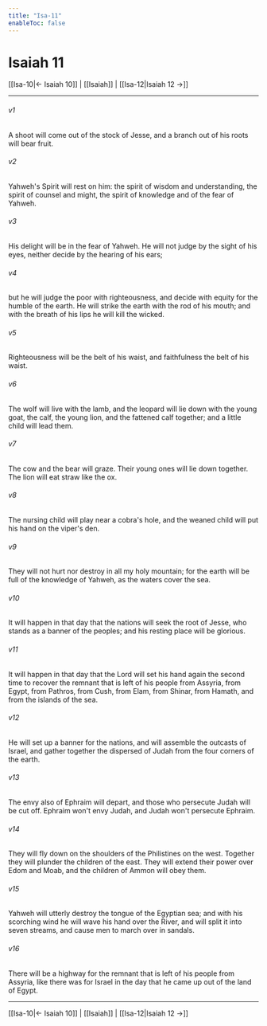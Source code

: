 ```yaml
---
title: "Isa-11"
enableToc: false
---
```

# Isaiah 11

[[Isa-10|← Isaiah 10]] | [[Isaiah]] | [[Isa-12|Isaiah 12 →]]
***



###### v1 
A shoot will come out of the stock of Jesse, and a branch out of his roots will bear fruit. 

###### v2 
Yahweh's Spirit will rest on him: the spirit of wisdom and understanding, the spirit of counsel and might, the spirit of knowledge and of the fear of Yahweh. 

###### v3 
His delight will be in the fear of Yahweh. He will not judge by the sight of his eyes, neither decide by the hearing of his ears; 

###### v4 
but he will judge the poor with righteousness, and decide with equity for the humble of the earth. He will strike the earth with the rod of his mouth; and with the breath of his lips he will kill the wicked. 

###### v5 
Righteousness will be the belt of his waist, and faithfulness the belt of his waist. 

###### v6 
The wolf will live with the lamb, and the leopard will lie down with the young goat, the calf, the young lion, and the fattened calf together; and a little child will lead them. 

###### v7 
The cow and the bear will graze. Their young ones will lie down together. The lion will eat straw like the ox. 

###### v8 
The nursing child will play near a cobra's hole, and the weaned child will put his hand on the viper's den. 

###### v9 
They will not hurt nor destroy in all my holy mountain; for the earth will be full of the knowledge of Yahweh, as the waters cover the sea. 

###### v10 
It will happen in that day that the nations will seek the root of Jesse, who stands as a banner of the peoples; and his resting place will be glorious. 

###### v11 
It will happen in that day that the Lord will set his hand again the second time to recover the remnant that is left of his people from Assyria, from Egypt, from Pathros, from Cush, from Elam, from Shinar, from Hamath, and from the islands of the sea. 

###### v12 
He will set up a banner for the nations, and will assemble the outcasts of Israel, and gather together the dispersed of Judah from the four corners of the earth. 

###### v13 
The envy also of Ephraim will depart, and those who persecute Judah will be cut off. Ephraim won't envy Judah, and Judah won't persecute Ephraim. 

###### v14 
They will fly down on the shoulders of the Philistines on the west. Together they will plunder the children of the east. They will extend their power over Edom and Moab, and the children of Ammon will obey them. 

###### v15 
Yahweh will utterly destroy the tongue of the Egyptian sea; and with his scorching wind he will wave his hand over the River, and will split it into seven streams, and cause men to march over in sandals. 

###### v16 
There will be a highway for the remnant that is left of his people from Assyria, like there was for Israel in the day that he came up out of the land of Egypt.

***
[[Isa-10|← Isaiah 10]] | [[Isaiah]] | [[Isa-12|Isaiah 12 →]]
